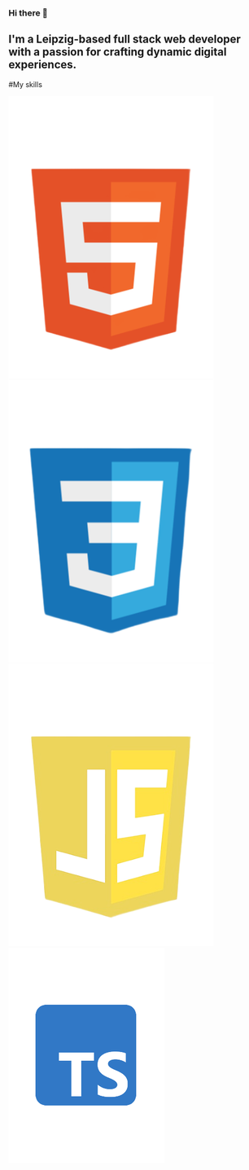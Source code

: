 ### Hi there 👋

## I'm a Leipzig-based full stack web developer with a passion for crafting dynamic digital experiences.

#My skills


![HTML5](https://github.com/William8421/William8421.github.io/blob/main/src/images/skills-logos/html.png?raw=true)
![CSS3](https://github.com/William8421/William8421.github.io/blob/main/src/images/skills-logos/css.png?raw=true)
![Javascript](https://github.com/William8421/William8421.github.io/blob/main/src/images/skills-logos/javascript.png?raw=true)
![Typescript](https://github.com/William8421/William8421.github.io/blob/main/src/images/skills-logos/ts-logo-512.png?raw=true)
<!--
**William8421/William8421** is a ✨ _special_ ✨ repository because its `README.md` (this file) appears on your GitHub profile.

Here are some ideas to get you started:

- 🔭 I’m currently working on ...
- 🌱 I’m currently learning ...
- 👯 I’m looking to collaborate on ...
- 🤔 I’m looking for help with ...
- 💬 Ask me about ...
- 📫 How to reach me: ...
- 😄 Pronouns: ...
- ⚡ Fun fact: ...
-->
